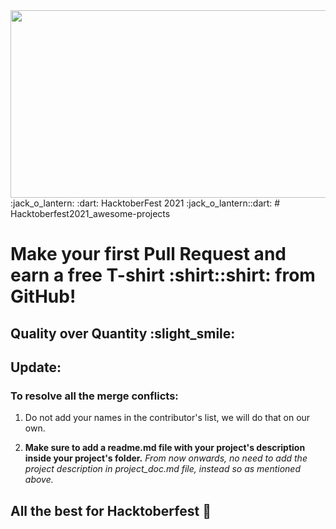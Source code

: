 <img src="https://hacktoberfest.digitalocean.com/_nuxt/img/logo-hacktoberfest-full.f42e3b1.svg" width="700" height="300" style="width: 700px; height: 300px;">
:jack_o_lantern: :dart: HacktoberFest 2021 :jack_o_lantern::dart:
# Hacktoberfest2021_awesome-projects
<h1>Make your first Pull Request and earn a free T-shirt :shirt::shirt: from GitHub! </h1>

## Quality over Quantity :slight_smile:

## Update:

### To resolve all the merge conflicts:
1. Do not add your names in the contributor's list, we will do that on our own.

2. **Make sure to add a readme.md file with your project's description inside your project's folder.**
*From now onwards, no need to add the project description in project_doc.md file, instead so as mentioned above.*


## All the best for **Hacktoberfest** 🙂
